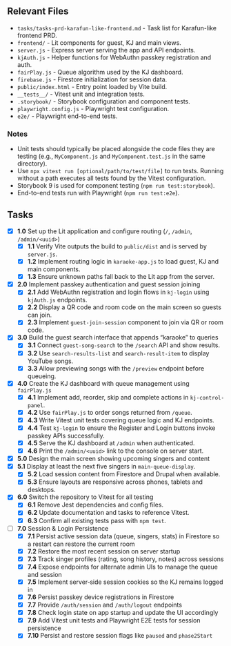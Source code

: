 ## Relevant Files

- `tasks/tasks-prd-karafun-like-frontend.md` - Task list for Karafun-like frontend PRD.
- `frontend/` - Lit components for guest, KJ and main views.
- `server.js` - Express server serving the app and API endpoints.
- `kjAuth.js` - Helper functions for WebAuthn passkey registration and auth.
- `fairPlay.js` - Queue algorithm used by the KJ dashboard.
- `firebase.js` - Firestore initialization for session data.
- `public/index.html` - Entry point loaded by Vite build.
- `__tests__/` - Vitest unit and integration tests.
- `.storybook/` - Storybook configuration and component tests.
- `playwright.config.js` - Playwright test configuration.
- `e2e/` - Playwright end-to-end tests.

### Notes

- Unit tests should typically be placed alongside the code files they are testing (e.g., `MyComponent.js` and `MyComponent.test.js` in the same directory).
- Use `npx vitest run [optional/path/to/test/file]` to run tests. Running without a path executes all tests found by the Vitest configuration.
- Storybook 9 is used for component testing (`npm run test:storybook`).
- End-to-end tests run with Playwright (`npm run test:e2e`).

## Tasks

- [x] **1.0** Set up the Lit application and configure routing (`/`, `/admin`, `/admin/<uuid>`)
  - [x] **1.1** Verify Vite outputs the build to `public/dist` and is served by `server.js`.
  - [x] **1.2** Implement routing logic in `karaoke-app.js` to load guest, KJ and main components.
  - [x] **1.3** Ensure unknown paths fall back to the Lit app from the server.
- [x] **2.0** Implement passkey authentication and guest session joining
  - [x] **2.1** Add WebAuthn registration and login flows in `kj-login` using `kjAuth.js` endpoints.
  - [x] **2.2** Display a QR code and room code on the main screen so guests can join.
  - [x] **2.3** Implement `guest-join-session` component to join via QR or room code.
- [x] **3.0** Build the guest search interface that appends “karaoke” to queries
  - [x] **3.1** Connect `guest-song-search` to the `/search` API and show results.
  - [x] **3.2** Use `search-results-list` and `search-result-item` to display YouTube songs.
  - [x] **3.3** Allow previewing songs with the `/preview` endpoint before queueing.
- [x] **4.0** Create the KJ dashboard with queue management using `fairPlay.js`
  - [x] **4.1** Implement add, reorder, skip and complete actions in `kj-control-panel`.
  - [x] **4.2** Use `fairPlay.js` to order songs returned from `/queue`.
  - [x] **4.3** Write Vitest unit tests covering queue logic and KJ endpoints.
  - [x] **4.4** Test `kj-login` to ensure the Register and Login buttons invoke
        passkey APIs successfully.
  - [x] **4.5** Serve the KJ dashboard at `/admin` when authenticated.
  - [x] **4.6** Print the `/admin/<uuid>` link to the console on server start.
- [x] **5.0** Design the main screen showing upcoming singers and content
- [x] **5.1** Display at least the next five singers in `main-queue-display`.
  - [x] **5.2** Load session content from Firestore and Drupal when available.
  - [x] **5.3** Ensure layouts are responsive across phones, tablets and desktops.
- [x] **6.0** Switch the repository to Vitest for all testing
  - [x] **6.1** Remove Jest dependencies and config files.
  - [x] **6.2** Update documentation and tasks to reference Vitest.
  - [x] **6.3** Confirm all existing tests pass with `npm test`.

- [ ] **7.0** Session & Login Persistence
  - [x] **7.1** Persist active session data (queue, singers, stats) in Firestore so a restart can restore the current room
  - [x] **7.2** Restore the most recent session on server startup
  - [x] **7.3** Track singer profiles (rating, song history, notes) across sessions
  - [x] **7.4** Expose endpoints for alternate admin UIs to manage the queue and session
  - [x] **7.5** Implement server‑side session cookies so the KJ remains logged in
  - [x] **7.6** Persist passkey device registrations in Firestore
  - [x] **7.7** Provide `/auth/session` and `/auth/logout` endpoints
  - [x] **7.8** Check login state on app startup and update the UI accordingly
  - [x] **7.9** Add Vitest unit tests and Playwright E2E tests for session persistence
  - [x] **7.10** Persist and restore session flags like `paused` and `phase2Start`
